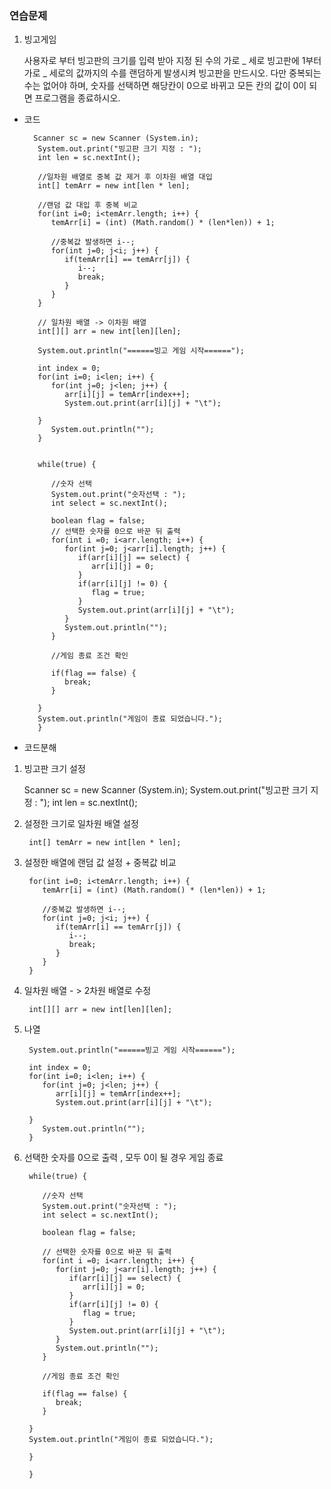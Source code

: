 ### 연습문제

1. 빙고게임

   사용자로 부터 빙고판의 크기를 입력 받아 지정 된 수의 가로 _ 세로 빙고판에 1부터 가로 _ 세로의 값까지의 수를 랜덤하게 발생시켜 빙고판을 만드시오.
   다만 중복되는 수는 없어야 하며, 숫자를 선택하면 해당칸이 0으로 바뀌고 모든 칸의 값이 0이 되면 프로그램을 종료하시오.

- 코드

      	Scanner sc = new Scanner (System.in);
         System.out.print("빙고판 크기 지정 : ");
         int len = sc.nextInt();

         //일차원 배열로 중복 값 제거 후 이차원 배열 대입
         int[] temArr = new int[len * len];

         //랜덤 값 대입 후 중복 비교
         for(int i=0; i<temArr.length; i++) {
            temArr[i] = (int) (Math.random() * (len*len)) + 1;

            //중복값 발생하면 i--;
            for(int j=0; j<i; j++) {
               if(temArr[i] == temArr[j]) {
                  i--;
                  break;
               }
            }
         }

         // 일차원 배열 -> 이차원 배열
         int[][] arr = new int[len][len];

         System.out.println("======빙고 게임 시작======");

         int index = 0;
         for(int i=0; i<len; i++) {
            for(int j=0; j<len; j++) {
               arr[i][j] = temArr[index++];
               System.out.print(arr[i][j] + "\t");

         }
            System.out.println("");
         }


         while(true) {

            //숫자 선택
            System.out.print("숫자선택 : ");
            int select = sc.nextInt();

            boolean flag = false;
            // 선택한 숫자를 0으로 바꾼 뒤 출력
            for(int i =0; i<arr.length; i++) {
               for(int j=0; j<arr[i].length; j++) {
                  if(arr[i][j] == select) {
                     arr[i][j] = 0;
                  }
                  if(arr[i][j] != 0) {
                     flag = true;
                  }
                  System.out.print(arr[i][j] + "\t");
               }
               System.out.println("");
            }

            //게임 종료 조건 확인

            if(flag == false) {
               break;
            }

         }
         System.out.println("게임이 종료 되었습니다.");
         }

- 코드분해

1.  빙고판 크기 설정

       Scanner sc = new Scanner (System.in);
       System.out.print("빙고판 크기 지정 : ");
       int len = sc.nextInt();

2.  설정한 크기로 일차원 배열 설정

         int[] temArr = new int[len * len];

3.  설정한 배열에 랜덤 값 설정 + 중복값 비교

         for(int i=0; i<temArr.length; i++) {
            temArr[i] = (int) (Math.random() * (len*len)) + 1;

            //중복값 발생하면 i--;
            for(int j=0; j<i; j++) {
               if(temArr[i] == temArr[j]) {
                  i--;
                  break;
               }
            }
         }

4.  일차원 배열 - > 2차원 배열로 수정

         int[][] arr = new int[len][len];

5.  나열

         System.out.println("======빙고 게임 시작======");

         int index = 0;
         for(int i=0; i<len; i++) {
            for(int j=0; j<len; j++) {
               arr[i][j] = temArr[index++];
               System.out.print(arr[i][j] + "\t");

         }
            System.out.println("");
         }

6.  선택한 숫자를 0으로 출력 , 모두 0이 될 경우 게임 종료

         while(true) {

            //숫자 선택
            System.out.print("숫자선택 : ");
            int select = sc.nextInt();

            boolean flag = false;

            // 선택한 숫자를 0으로 바꾼 뒤 출력
            for(int i =0; i<arr.length; i++) {
               for(int j=0; j<arr[i].length; j++) {
                  if(arr[i][j] == select) {
                     arr[i][j] = 0;
                  }
                  if(arr[i][j] != 0) {
                     flag = true;
                  }
                  System.out.print(arr[i][j] + "\t");
               }
               System.out.println("");
            }

            //게임 종료 조건 확인

            if(flag == false) {
               break;
            }

         }
         System.out.println("게임이 종료 되었습니다.");

         }

         }
